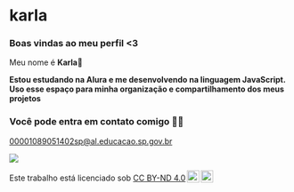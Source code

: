 # karla

### Boas vindas ao meu perfil <3

Meu nome é **Karla**💜

**Estou estudando na Alura e me desenvolvendo na linguagem JavaScript.**
**Uso esse espaço para minha organização e compartilhamento dos meus projetos**

### Você pode entra em contato comigo 🌈🌻

00001089051402sp@al.educacao.sp.gov.br


![](https://i.giphy.com/media/v1.Y2lkPTc5MGI3NjExcGozazlsZGU0M3E3dmRmejgzamhndHd4cWVhcnRmbGJianQ4dDNrOSZlcD12MV9pbnRlcm5hbF9naWZfYnlfaWQmY3Q9Zw/14d8Aj81ffgnQY/giphy.gif)

<p xmlns:cc="http://creativecommons.org/ns#" >Este trabalho está licenciado sob <a href="https://creativecommons.org/licenses/by-nd/4.0/?ref=chooser-v1" target="_blank" rel="license noopener noreferrer" style="display:inline-block;">CC BY-ND 4.0<img style="height:22px!important;margin-left:3px;vertical-align:text-bottom;" src="https://mirrors.creativecommons.org/presskit/icons/cc.svg?ref=chooser-v1" alt=""><img style="height:22px!important;margin-left:3px;vertical-align:text-bottom;" src="https://mirrors.creativecommons.org/presskit/icons/by.svg?ref=chooser-v1" alt=""><img style="altura:22px!importante;margem-esquerda:3px;alinhamento-vertical:texto-inferior;" src="https://mirrors.creativecommons.org/presskit/icons/nd.svg?ref=chooser-v1" alt=""></a></p>

